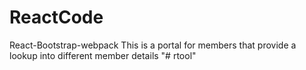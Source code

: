 # ReactCode
React-Bootstrap-webpack
This is a portal for members that provide a lookup into different member details
"# rtool" 
